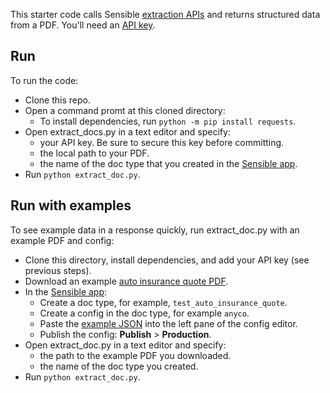 This starter code calls Sensible [extraction APIs](https://docs.sensible.so/reference#extract-data-from-a-document) and returns structured data from a PDF. You'll need an [API key](https://app.sensible.so/account/?t=api_keys).


Run
---
To run the code:

- Clone this repo.
- Open a command promt at this cloned directory:
  - To install dependencies, run `python -m pip install requests`.
- Open extract_docs.py in a text editor and specify:
  - your API key. Be sure to secure this key before committing.
  - the local path to your PDF.
  - the name of the doc type that you created in the [Sensible app](https://app.sensible.so/).
- Run `python extract_doc.py`. 

Run with examples
----

To see example data in a response quickly, run extract_doc.py with an example PDF and config:

- Clone this directory, install dependencies, and add your API key (see previous steps).
- Download an example [auto insurance quote PDF](https://github.com/sensible-hq/sensible-docs/blob/main/readme-sync/assets/v0/pdfs/auto_insurance_anyco.pdf).
- In the [Sensible app](https://app.sensible.so/):
    - Create a doc type, for example, `test_auto_insurance_quote`.
    - Create a config in the doc type, for example `anyco`.
    - Paste the [example JSON](https://github.com/sensible-hq/sensible-docs/raw/main/readme-sync/assets/v0/json/anyco.json) into the left pane of the config editor.
    - Publish the config: **Publish** > **Production**.
- Open extract_doc.py in a text editor and specify:
  - the path to the example PDF you downloaded.
  - the name of the doc type you created.
- Run `python extract_doc.py`. 


 
